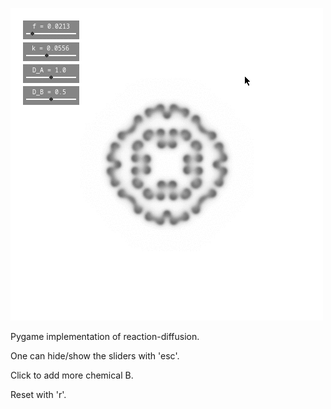![reaction-diffusion preview](preview.gif)

Pygame implementation of reaction-diffusion.


One can hide/show the sliders with 'esc'.

Click to add more chemical B.

Reset with 'r'.
